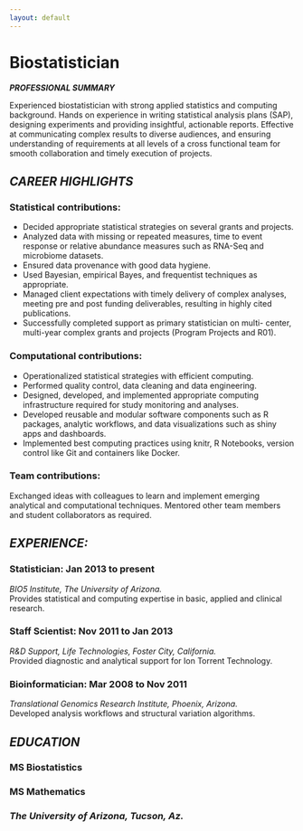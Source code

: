 ```yaml
---
layout: default
---
```


#  Biostatistician

<i class="fa fa-user fa-1x"> **PROFESSIONAL SUMMARY**</i>

Experienced biostatistician with strong applied statistics and computing
background. Hands on experience in writing statistical analysis plans (SAP),
designing experiments and providing insightful, actionable reports. Effective at
communicating complex results to diverse audiences, and ensuring understanding
of requirements at all levels of a cross functional team for smooth
collaboration and timely execution of projects.

## <i class="fa fa-info-circle fa-1x"> CAREER HIGHLIGHTS</i>

### Statistical contributions:
- Decided appropriate statistical strategies on several grants and
projects.
- Analyzed data with missing or repeated measures, time to event
response or relative abundance measures such as RNA-Seq and
microbiome datasets.
- Ensured data provenance with good data hygiene.
- Used Bayesian, empirical Bayes, and frequentist techniques as
appropriate.
- Managed client expectations with timely delivery of complex
analyses, meeting pre and post funding deliverables, resulting in
highly cited publications.
- Successfully completed support as primary statistician on multi-
center, multi-year complex grants and projects (Program Projects
and R01).


### Computational contributions:
- Operationalized statistical strategies with efficient computing.
- Performed quality control, data cleaning and data engineering.
- Designed, developed, and implemented appropriate computing
infrastructure required for study monitoring and analyses.
- Developed reusable and modular software components such as R
packages, analytic workflows, and data visualizations such as shiny
apps and dashboards.
- Implemented best computing practices using knitr, R Notebooks,
version control like Git and containers like Docker.

### Team contributions:
Exchanged ideas with colleagues to learn and implement emerging
analytical and computational techniques. Mentored other team
members and student collaborators as required.


## <i class="fa fa-pencil fa-1x"> EXPERIENCE:</i>
 
### Statistician:  Jan 2013 to present 
*BIO5 Institute, The University of Arizona.*<br/>
Provides statistical and computing expertise in basic, applied and clinical research. 
  
###  Staff Scientist:  Nov 2011 to Jan 2013 
*R&D Support, Life Technologies, Foster City, California.*<br/>
 Provided diagnostic and analytical support for Ion Torrent Technology. 
  
###  Bioinformatician:  Mar 2008 to Nov 2011
*Translational Genomics Research Institute, Phoenix, Arizona.*<br/>
 Developed analysis workflows and structural variation algorithms.

## <i class="fa fa-graduation-cap fa-1x"> EDUCATION</i>


### MS Biostatistics
### MS Mathematics
###  <i class="fa fa-institution fa-1x"> The University of Arizona, Tucson, Az.</i>

